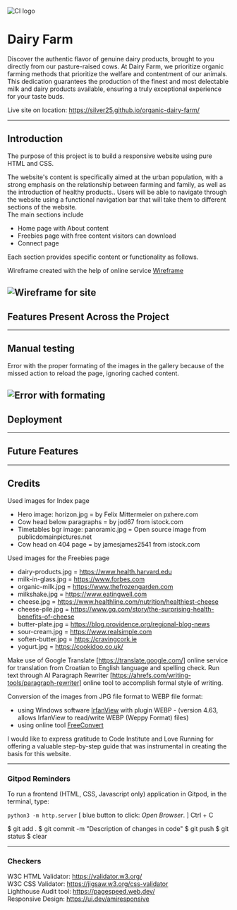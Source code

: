 ![CI logo](https://codeinstitute.s3.amazonaws.com/fullstack/ci_logo_small.png)

# Dairy Farm

Discover the authentic flavor of genuine dairy products, brought to you directly from our pasture-raised cows. At Dairy Farm, we prioritize organic farming methods that prioritize the welfare and contentment of our animals. This dedication guarantees the production of the finest and most delectable milk and dairy products available, ensuring a truly exceptional experience for your taste buds.  

Live site on location: https://silver25.github.io/organic-dairy-farm/

-----

## Introduction

The purpose of this project is to build a responsive website using pure HTML and CSS.  

The website's content is specifically aimed at the urban population, with a strong emphasis on the relationship between farming and family, as well as the introduction of healthy products.. Users will be able to navigate through the website using a functional navigation bar that will take them to different sections of the website.  
The main sections include  
- Home page with About content
- Freebies page with free content visitors can download
- Connect page  

Each section provides specific content or functionality as follows.  

Wireframe created with the help of online service [Wireframe](https://wireframe.cc)  
  
![Wireframe for site](documentation/wireframe01.webp)
-----

## Features Present Across the Project

-----

## Manual testing

Error with the proper formating of the images in the gallery because of the missed action to reload the page, ignoring cached content.  

![Error with formating](documentation/error04.webp)
-----

## Deployment

-----

## Future Features

-----

## Credits
Used images for Index page  
- Hero image: horizon.jpg = by Felix Mittermeier on pxhere.com  
- Cow head below paragraphs = by jod67 from istock.com  
- Timetables bgr image: panoramic.jpg = Open source image from publicdomainpictures.net  
- Cow head on 404 page = by jamesjames2541 from istock.com

Used images for the Freebies page  
- dairy-products.jpg = https://www.health.harvard.edu  
- milk-in-glass.jpg = https://www.forbes.com  
- organic-milk.jpg = https://www.thefrozengarden.com  
- milkshake.jpg = https://www.eatingwell.com  
- cheese.jpg = https://www.healthline.com/nutrition/healthiest-cheese  
- cheese-pile.jpg = https://www.gq.com/story/the-surprising-health-benefits-of-cheese  
- butter-plate.jpg = https://blog.providence.org/regional-blog-news  
- sour-cream.jpg = https://www.realsimple.com  
- soften-butter.jpg = https://cravingcork.ie  
- yogurt.jpg = https://cookidoo.co.uk/  
  
Make use of Google Translate [https://translate.google.com/] online service for translation from Croatian to English language and spelling check.
Run text through AI Paragraph Rewriter [https://ahrefs.com/writing-tools/paragraph-rewriter] online tool to accomplish formal style of writing.

Conversion of the images from JPG file format to WEBP file format:  
- using Windows software [IrfanView](https://www.irfanview.com/) with plugin WEBP - (version 4.63, allows IrfanView to read/write WEBP (Weppy Format) files)  
- using online tool [FreeConvert](https://www.freeconvert.com/jpg-to-webp)  

I would like to express gratitude to Code Institute and Love Running for offering a valuable step-by-step guide that was instrumental in creating the basis for this website.

-----

### Gitpod Reminders

To run a frontend (HTML, CSS, Javascript only) application in Gitpod, in the terminal, type:

`python3 -m http.server` [ blue button to click: _Open Browser_. ]
Ctrl + C

$ git add .
$ git commit -m "Description of changes in code"
$ git push
$ git status
$ clear

-----

### Checkers

W3C HTML Validator: https://validator.w3.org/  
W3C CSS Validator: https://jigsaw.w3.org/css-validator  
Lighthouse Audit tool: https://pagespeed.web.dev/  
Responsive Design: https://ui.dev/amiresponsive  
